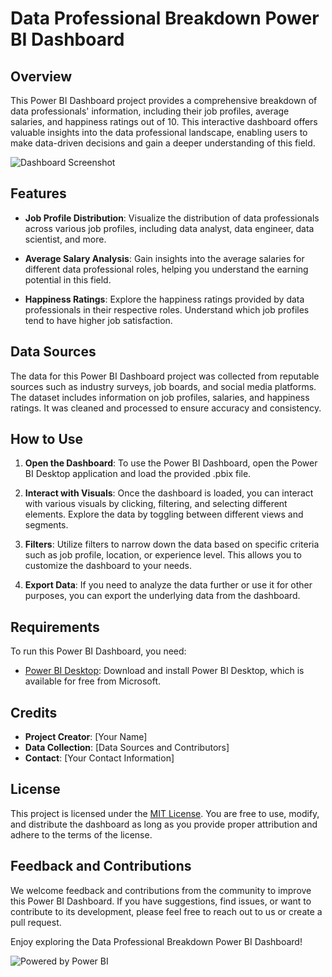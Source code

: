 # Data Professional Breakdown Power BI Dashboard

## Overview

This Power BI Dashboard project provides a comprehensive breakdown of data professionals' information, including their job profiles, average salaries, and happiness ratings out of 10. This interactive dashboard offers valuable insights into the data professional landscape, enabling users to make data-driven decisions and gain a deeper understanding of this field.

![Dashboard Screenshot](https://drive.google.com/uc?export=view&id=16Q7TyajTlIg74yLx-N5YtrbfWRXx64wg)

## Features

- **Job Profile Distribution**: Visualize the distribution of data professionals across various job profiles, including data analyst, data engineer, data scientist, and more.

- **Average Salary Analysis**: Gain insights into the average salaries for different data professional roles, helping you understand the earning potential in this field.

- **Happiness Ratings**: Explore the happiness ratings provided by data professionals in their respective roles. Understand which job profiles tend to have higher job satisfaction.

## Data Sources

The data for this Power BI Dashboard project was collected from reputable sources such as industry surveys, job boards, and social media platforms. The dataset includes information on job profiles, salaries, and happiness ratings. It was cleaned and processed to ensure accuracy and consistency.

## How to Use

1. **Open the Dashboard**: To use the Power BI Dashboard, open the Power BI Desktop application and load the provided .pbix file.

2. **Interact with Visuals**: Once the dashboard is loaded, you can interact with various visuals by clicking, filtering, and selecting different elements. Explore the data by toggling between different views and segments.

3. **Filters**: Utilize filters to narrow down the data based on specific criteria such as job profile, location, or experience level. This allows you to customize the dashboard to your needs.

4. **Export Data**: If you need to analyze the data further or use it for other purposes, you can export the underlying data from the dashboard.

## Requirements

To run this Power BI Dashboard, you need:

- [Power BI Desktop](https://powerbi.microsoft.com/en-us/desktop/): Download and install Power BI Desktop, which is available for free from Microsoft.

## Credits

- **Project Creator**: [Your Name]
- **Data Collection**: [Data Sources and Contributors]
- **Contact**: [Your Contact Information]

## License

This project is licensed under the [MIT License](LICENSE). You are free to use, modify, and distribute the dashboard as long as you provide proper attribution and adhere to the terms of the license.

## Feedback and Contributions

We welcome feedback and contributions from the community to improve this Power BI Dashboard. If you have suggestions, find issues, or want to contribute to its development, please feel free to reach out to us or create a pull request.

Enjoy exploring the Data Professional Breakdown Power BI Dashboard!

![Powered by Power BI](power_bi_logo.png)
